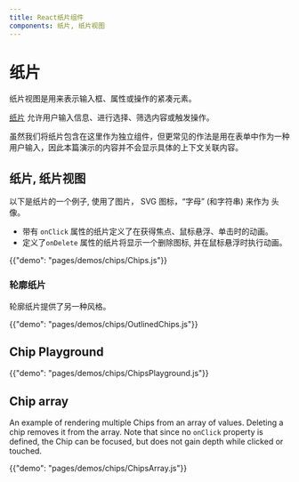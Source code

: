 ```yaml
---
title: React纸片组件
components: 纸片, 纸片视图
---
```

# 纸片

<p class="description">纸片视图是用来表示输入框、属性或操作的紧凑元素。</p>

[纸片](https://material.io/design/components/chips.html) 允许用户输入信息、进行选择、筛选内容或触发操作。

虽然我们将纸片包含在这里作为独立组件，但更常见的作法是用在表单中作为一种用户输入，因此本篇演示的内容并不会显示具体的上下文关联内容。

## 纸片, 纸片视图

以下是纸片的一个例子, 使用了图片， SVG 图标，“字母” (和字符串) 来作为 头像。

- 带有 `onClick` 属性的纸片定义了在获得焦点、鼠标悬浮、单击时的动画。
- 定义了`onDelete` 属性的纸片将显示一个删除图标, 并在鼠标悬浮时执行动画。

{{"demo": "pages/demos/chips/Chips.js"}}

### 轮廓纸片

轮廓纸片提供了另一种风格。

{{"demo": "pages/demos/chips/OutlinedChips.js"}}

## Chip Playground

{{"demo": "pages/demos/chips/ChipsPlayground.js"}}

## Chip array

An example of rendering multiple Chips from an array of values. Deleting a chip removes it from the array. Note that since no `onClick` property is defined, the Chip can be focused, but does not gain depth while clicked or touched.

{{"demo": "pages/demos/chips/ChipsArray.js"}}